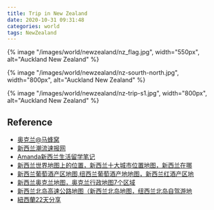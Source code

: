 ```yaml
---
title: Trip in New Zealand
date: 2020-10-31 09:31:48
categories: world
tags: NewZealand
---
```


{% image "/images/world/newzealand/nz_flag.jpg", width="550px", alt="Auckland New Zealand" %}

<!-- more -->

{% image "/images/world/newzealand/nz-sourth-north.jpg", width="800px", alt="Auckland New Zealand" %}


{% image "/images/world/newzealand/nz-trip-s1.jpg", width="800px", alt="Auckland New Zealand" %}

## Reference

- [奥克兰@马蜂窝](http://www.mafengwo.cn/travel-scenic-spot/mafengwo/10865.html)
- [新西兰潮流速报网](https://www.xinxilan.tech/)
- [Amanda新西兰生活留学笔记](https://www.xinxilan.tech/LiuXue/19010.html)
- [新西兰世界地图上的位置，新西兰十大城市位置地图，新西兰在哪](https://www.xinxilan.tech/DiTu/18229.html)
- [新西兰葡萄酒产区地图,纽西兰葡萄酒产地地图，新西兰红酒产区地](https://www.xinxilan.tech/DiTu/18230.html)
- [新西兰奥克兰地图，奥克兰行政地图7个区域](https://www.xinxilan.tech/DiTu/18257.html)
- [新西兰北岛高速公路地图（新西兰北岛地图，纽西兰北岛自驾游地](https://www.xinxilan.tech/DiTu/18231.html)
- [紐西蘭22天分享](https://ptt.islander.cc/life/car/2019/05/03/carM.1556874757.A.D97.html)

